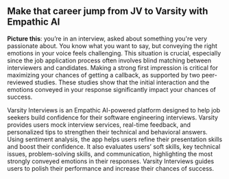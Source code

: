 ## Make that career jump from JV to Varsity with Empathic AI

__Picture this__: you’re in an interview, asked about something you're very passionate about. You know what you want to say, but conveying the right emotions in your voice feels challenging. This situation is crucial, especially since the job application process often involves blind matching between interviewers and candidates. Making a strong first impression is critical for maximizing your chances of getting a callback, as supported by two peer-reviewed studies. These studies show that the initial interaction and the emotions conveyed in your response significantly impact your chances of success.

Varsity Interviews is an Empathic AI-powered platform designed to help job seekers build confidence for their software engineering interviews. Varsity provides users mock interview services, real-time feedback, and personalized tips to strengthen their technical and behavioral answers. Using sentiment analysis, the app helps users refine their presentation skills and boost their confidence. It also evaluates users’ soft skills, key technical issues, problem-solving skills, and communication, highlighting the most strongly conveyed emotions in their responses. Varsity Interviews guides users to polish their performance and increase their chances of success.


